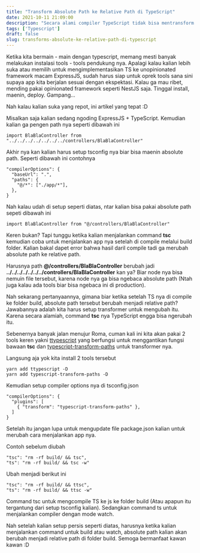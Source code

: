 ```yaml
---
title: "Transform Absolute Path ke Relative Path di TypeScript"
date: 2021-10-11 21:09:00
description: "Secara alami compiler TypeScript tidak bisa mentransform absolute ke relative path, begini caranya."
tags: ['Typescript']
draft: false
slug: transforms-absolute-ke-relative-path-di-typescript
---
```


Ketika kita bermain - main dengan typescript, memang mesti banyak melakukan instalasi tools - tools pendukung nya. Apalagi kalau kalian lebih suka atau memilih untuk mengimplementasikan TS ke unopinionated framework macam ExpressJS, sudah harus siap untuk oprek tools sana sini supaya app kita berjalan sesuai dengan ekspektasi. Kalau ga mau ribet, mending pakai opinionated framework seperti NestJS saja. Tinggal install, maenin, deploy. Gampang...

Nah kalau kalian suka yang repot, ini artikel yang tepat :D

Misalkan saja kalian sedang ngoding ExpressJS + TypeScript. Kemudian kalian ga pengen path nya seperti dibawah ini 

```
import BlaBlaController from "../../../../../../../controllers/BlaBlaController"
```

Akhir nya kan kalian harus setup tsconfig nya biar bisa maenin absolute path. Seperti dibawah ini contohnya

```
"compilerOptions": {
  "baseUrl": ".",
  "paths": {
    "@/*": ["./app/*"],
  },
}
```

Nah kalau udah di setup seperti diatas, ntar kalian bisa pakai absolute path sepeti dibawah ini

```
import BlaBlaController from "@/controllers/BlaBlaController"
```

Keren bukan? Tapi tunggu ketika kalian menjalankan command **tsc** kemudian coba untuk menjalankan app nya setelah di compile melalui build folder. Kalian bakal dapet error bahwa hasil daril compile tadi ga merubah absolute path ke relative path.

Harusnya path **@/controllers/BlaBlaController** berubah jadi **../../../../../../../controllers/BlaBlaController** kan ya? Biar node nya bisa nemuin file tersebut, karena node nya ga bisa ngebaca absolute path (Ntah juga kalau ada tools biar bisa ngebaca ini di production).

Nah sekarang pertanyaannya, gimana biar ketika setelah TS nya di compile ke folder build, absolute path tersebut berubah menjadi relative path? Jawabannya adalah kita harus setup transformer untuk mengubah itu. Karena secara alamiah, command **tsc** nya TypeScript engga bisa ngerubah itu.

Sebenernya banyak jalan menujur Roma, cuman kali ini kita akan pakai 2 tools keren yakni [ttypescript](https://github.com/cevek/ttypescript) yang berfungsi untuk menggantikan fungsi bawaan **tsc** dan [typescript-transform-paths](https://github.com/LeDDGroup/typescript-transform-paths) untuk transformer nya.

Langsung aja yok kita install 2 tools tersebut
```
yarn add ttypescript -D
yarn add typescript-transform-paths -D
```

Kemudian setup compiler options nya di tsconfig.json

```
"compilerOptions": {
  "plugins": [
    { "transform": "typescript-transform-paths" },
  ]
}
```

Setelah itu jangan lupa untuk mengupdate file package.json kalian untuk merubah cara menjalankan app nya.

Contoh sebelum diubah
```
"tsc": "rm -rf build/ && tsc",
"ts": "rm -rf build/ && tsc -w"
```

Ubah menjadi berikut ini
```
"tsc": "rm -rf build/ && ttsc",
"ts": "rm -rf build/ && ttsc -w"
```

Command tsc untuk mengcompile TS ke js ke folder build (Atau apapun itu tergantung dari setup tsconfig kalian). Sedangkan command ts untuk menjalankan compiler dengan mode watch.

Nah setelah kalian setup persis seperti diatas, harusnya ketika kalian menjalankan command untuk build atau watch, absolute path kalian akan berubah menjadi relative path di folder build. Semoga bermanfaat kawan kawan :D
